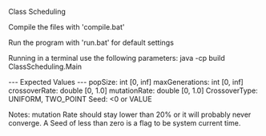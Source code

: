 Class Scheduling

Compile the files with 'compile.bat'

Run the program with 'run.bat' for default settings 

Running in a terminal use the following parameters: java -cp build ClassScheduling.Main <popSize> <maxGenerations> <crossoverRate> <mutationRate> <crossoverType>

--- Expected Values ---
popSize: 	int [0, inf]
maxGenerations: int [0, inf]
crossoverRate:	double [0, 1.0]
mutationRate:	double [0, 1.0]
CrossoverType: 	UNIFORM, TWO_POINT
Seed:           <0 or VALUE

Notes:
mutation Rate should stay lower than 20% or it will probably never converge.
A Seed of less than zero is a flag to be system current time.